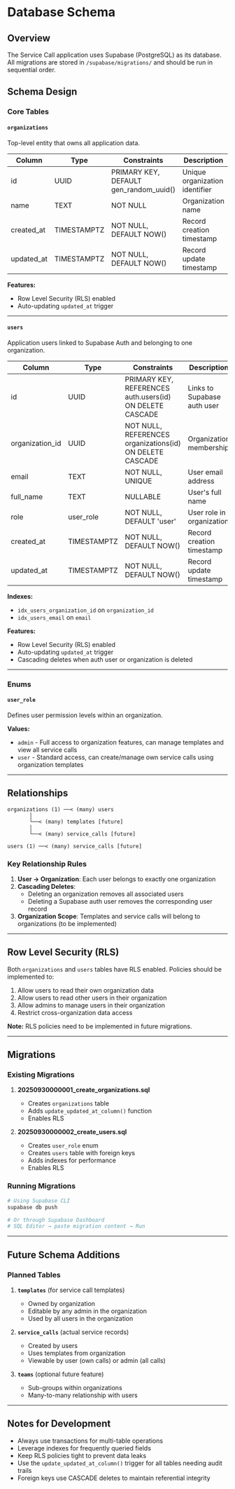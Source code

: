 # Database Schema

## Overview
The Service Call application uses Supabase (PostgreSQL) as its database. All migrations are stored in `/supabase/migrations/` and should be run in sequential order.

## Schema Design

### Core Tables

#### `organizations`
Top-level entity that owns all application data.

| Column | Type | Constraints | Description |
|--------|------|-------------|-------------|
| id | UUID | PRIMARY KEY, DEFAULT gen_random_uuid() | Unique organization identifier |
| name | TEXT | NOT NULL | Organization name |
| created_at | TIMESTAMPTZ | NOT NULL, DEFAULT NOW() | Record creation timestamp |
| updated_at | TIMESTAMPTZ | NOT NULL, DEFAULT NOW() | Record update timestamp |

**Features:**
- Row Level Security (RLS) enabled
- Auto-updating `updated_at` trigger

---

#### `users`
Application users linked to Supabase Auth and belonging to one organization.

| Column | Type | Constraints | Description |
|--------|------|-------------|-------------|
| id | UUID | PRIMARY KEY, REFERENCES auth.users(id) ON DELETE CASCADE | Links to Supabase auth user |
| organization_id | UUID | NOT NULL, REFERENCES organizations(id) ON DELETE CASCADE | Organization membership |
| email | TEXT | NOT NULL, UNIQUE | User email address |
| full_name | TEXT | NULLABLE | User's full name |
| role | user_role | NOT NULL, DEFAULT 'user' | User role in organization |
| created_at | TIMESTAMPTZ | NOT NULL, DEFAULT NOW() | Record creation timestamp |
| updated_at | TIMESTAMPTZ | NOT NULL, DEFAULT NOW() | Record update timestamp |

**Indexes:**
- `idx_users_organization_id` on `organization_id`
- `idx_users_email` on `email`

**Features:**
- Row Level Security (RLS) enabled
- Auto-updating `updated_at` trigger
- Cascading deletes when auth user or organization is deleted

---

### Enums

#### `user_role`
Defines user permission levels within an organization.

**Values:**
- `admin` - Full access to organization features, can manage templates and view all service calls
- `user` - Standard access, can create/manage own service calls using organization templates

---

## Relationships

```
organizations (1) ──< (many) users
       │
       └──< (many) templates [future]
       │
       └──< (many) service_calls [future]

users (1) ──< (many) service_calls [future]
```

### Key Relationship Rules

1. **User → Organization**: Each user belongs to exactly one organization
2. **Cascading Deletes**:
   - Deleting an organization removes all associated users
   - Deleting a Supabase auth user removes the corresponding user record
3. **Organization Scope**: Templates and service calls will belong to organizations (to be implemented)

---

## Row Level Security (RLS)

Both `organizations` and `users` tables have RLS enabled. Policies should be implemented to:

1. Allow users to read their own organization data
2. Allow users to read other users in their organization
3. Allow admins to manage users in their organization
4. Restrict cross-organization data access

**Note:** RLS policies need to be implemented in future migrations.

---

## Migrations

### Existing Migrations

1. **20250930000001_create_organizations.sql**
   - Creates `organizations` table
   - Adds `update_updated_at_column()` function
   - Enables RLS

2. **20250930000002_create_users.sql**
   - Creates `user_role` enum
   - Creates `users` table with foreign keys
   - Adds indexes for performance
   - Enables RLS

### Running Migrations

```bash
# Using Supabase CLI
supabase db push

# Or through Supabase Dashboard
# SQL Editor → paste migration content → Run
```

---

## Future Schema Additions

### Planned Tables

1. **`templates`** (for service call templates)
   - Owned by organization
   - Editable by any admin in the organization
   - Used by all users in the organization

2. **`service_calls`** (actual service records)
   - Created by users
   - Uses templates from organization
   - Viewable by user (own calls) or admin (all calls)

3. **`teams`** (optional future feature)
   - Sub-groups within organizations
   - Many-to-many relationship with users

---

## Notes for Development

- Always use transactions for multi-table operations
- Leverage indexes for frequently queried fields
- Keep RLS policies tight to prevent data leaks
- Use the `update_updated_at_column()` trigger for all tables needing audit trails
- Foreign keys use CASCADE deletes to maintain referential integrity

